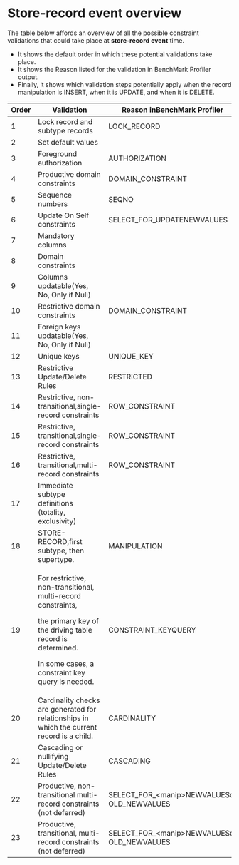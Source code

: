 # Store-record event overview

The table below affords an overview of all the possible constraint validations that could take place at **store-record event** time.

- It shows the default order in which these potential validations take place.
- It shows the Reason listed for the validation in BenchMark Profiler output.
- Finally, it shows which validation steps potentially apply when the record manipulation is INSERT, when it is UPDATE, and when it is DELETE.

|**Order**|**Validation**|**Reason inBenchMark Profiler**|**INSERT**|**UPDATE**|**DELETE**|
|--------|--------|--------|--------|--------|--------|
|1       |Lock record and subtype records|LOCK_RECORD|        |Y       |Y       |
|2       |Set default values|        |Y       |        |        |
|3       |Foreground authorization|AUTHORIZATION|Y       |Y       |Y       |
|4       |Productive domain constraints|DOMAIN_CONSTRAINT|Y       |Y       |        |
|5       |Sequence numbers|SEQNO   |Y       |        |        |
|6       |Update On Self constraints|SELECT_FOR_UPDATENEWVALUES|Y       |Y       |        |
|7       |Mandatory columns|        |Y       |Y       |        |
|8       |Domain constraints|        |Y       |Y       |        |
|9       |Columns updatable(Yes, No, Only if Null)|        |        |Y       |        |
|10      |Restrictive domain constraints|DOMAIN_CONSTRAINT|Y       |Y       |        |
|11      |Foreign keys updatable(Yes, No, Only if Null)|        |        |Y       |        |
|12      |Unique keys|UNIQUE_KEY|Y       |Y       |        |
|13      |Restrictive Update/Delete Rules|RESTRICTED|        |Y       |Y       |
|14      |Restrictive, non-transitional,single-record constraints|ROW_CONSTRAINT|Y       |Y       |        |
|15      |Restrictive, transitional,single-record constraints|ROW_CONSTRAINT|Y       |Y       |Y       |
|16      |Restrictive, transitional,multi-record constraints|ROW_CONSTRAINT|Y       |Y       |Y       |
|17      |Immediate subtype definitions (totality, exclusivity)|        |Y       |Y       |        |
|18      |STORE-RECORD,first subtype, then supertype.|MANIPULATION|Y       |Y       |Y       |
|19      |<p>For restrictive, non-transitional, multi-record constraints,</p><p>the primary key of the driving table record is determined.</p><p>In some cases, a constraint key query is needed.</p>|CONSTRAINT_KEYQUERY|Y       |Y       |Y       |
|20      |Cardinality checks are generated for relationships in which the current record is a child.|CARDINALITY|Y       |Y       |Y       |
|21      |Cascading or nullifying Update/Delete Rules|CASCADING|        |Y       |Y       |
|22      |Productive, non-transitional multi-record constraints (not deferred)|SELECT_FOR_\<manip>NEWVALUESor OLD_NEWVALUES|Y       |Y       |Y       |
|23      |Productive, transitional, multi-record constraints (not deferred)|SELECT_FOR_\<manip>NEWVALUESor OLD_NEWVALUES|Y       |Y       |Y       |



 